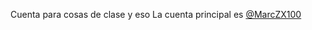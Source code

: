Cuenta para cosas de clase y eso
La cuenta principal es [@MarcZX100](https://github.com/marczx100)

<!---
marcjaengarrido/marcjaengarrido is a ✨ special ✨ repository because its `README.md` (this file) appears on your GitHub profile.
You can click the Preview link to take a look at your changes.
--->
